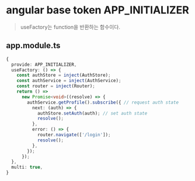 # angular base token APP_INITIALIZER

> useFactory는 function을 반환하는 함수이다.

## app.module.ts

```ts
{
  provide: APP_INITIALIZER,
  useFactory: () => {
    const authStore = inject(AuthStore);
    const authService = inject(AuthService);
    const router = inject(Router);
    return () =>
      new Promise<void>((resolve) => {
        authService.getProfile().subscribe({ // request auth state
          next: (auth) => {
            authStore.setAuth(auth); // set auth state
            resolve();
          },
          error: () => {
            router.navigate(['/login']);
            resolve();
          },
        });
      });
  },
  multi: true,
}
```
